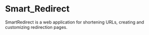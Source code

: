 # Smart_Redirect
SmartRedirect is a web application for shortening URLs, creating and customizing redirection pages.
